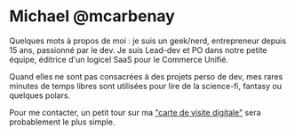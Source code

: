 # Michael @mcarbenay 

Quelques mots à propos de moi : je suis un geek/nerd, entrepreneur depuis 15 ans, passionné par le dev. Je suis Lead-dev et PO dans notre petite équipe, éditrice d'un logicel SaaS pour le Commerce Unifié. 

Quand elles ne sont pas consacrées à des projets perso de dev, mes rares minutes de temps libres sont utilisées pour lire de la science-fi, fantasy ou quelques polars.

Pour me contacter, un petit tour sur ma ["carte de visite digitale"](https://michael.carbenay.info) sera probablement le plus simple.

<!--
**mcarbenay/mcarbenay** is a ✨ _special_ ✨ repository because its `README.md` (this file) appears on your GitHub profile.

Here are some ideas to get you started:

- 🔭 I’m currently working on ...
- 🌱 I’m currently learning ...
- 👯 I’m looking to collaborate on ...
- 🤔 I’m looking for help with ...
- 💬 Ask me about ...
- 📫 How to reach me: ...
- 😄 Pronouns: ...
- ⚡ Fun fact: ...
-->
